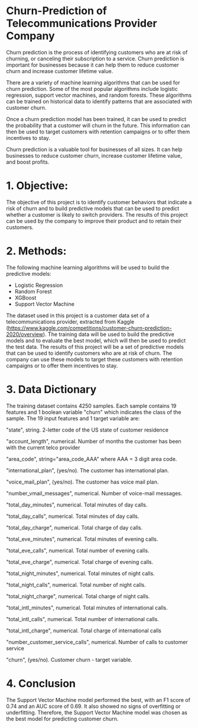 # Churn-Prediction of Telecommunications Provider Company

Churn prediction is the process of identifying customers who are at risk of churning, or canceling their subscription to a service. Churn prediction is important for businesses because it can help them to reduce customer churn and increase customer lifetime value.

There are a variety of machine learning algorithms that can be used for churn prediction. Some of the most popular algorithms include logistic regression, support vector machines, and random forests. These algorithms can be trained on historical data to identify patterns that are associated with customer churn.

Once a churn prediction model has been trained, it can be used to predict the probability that a customer will churn in the future. This information can then be used to target customers with retention campaigns or to offer them incentives to stay.

Churn prediction is a valuable tool for businesses of all sizes. It can help businesses to reduce customer churn, increase customer lifetime value, and boost profits.

# 1. Objective:

The objective of this project is to identify customer behaviors that indicate a risk of churn and to build predictive models that can be used to predict whether a customer is likely to switch providers. The results of this project can be used by the company to improve their product and to retain their customers.

# 2. Methods:

The following machine learning algorithms will be used to build the predictive models:
- Logistic Regression
- Random Forest
- XGBoost
- Support Vector Machine
  
The dataset used in this project is a customer data set of a telecommunications provider, extracted from Kaggle (https://www.kaggle.com/competitions/customer-churn-prediction-2020/overview). The training data will be used to build the predictive models and to evaluate the best model, which will then be used to predict the test data.
The results of this project will be a set of predictive models that can be used to identify customers who are at risk of churn. The company can use these models to target these customers with retention campaigns or to offer them incentives to stay.
# 3. Data Dictionary

The training dataset contains 4250 samples. Each sample contains 19 features and 1 boolean variable "churn" which indicates the class of the sample. The 19 input features and 1 target variable are:

"state", string. 2-letter code of the US state of customer residence

"account_length", numerical. Number of months the customer has been with the current telco provider

"area_code", string="area_code_AAA" where AAA = 3 digit area code.

"international_plan", (yes/no). The customer has international plan.

"voice_mail_plan", (yes/no). The customer has voice mail plan.

"number_vmail_messages", numerical. Number of voice-mail messages.

"total_day_minutes", numerical. Total minutes of day calls.

"total_day_calls", numerical. Total minutes of day calls.

"total_day_charge", numerical. Total charge of day calls.

"total_eve_minutes", numerical. Total minutes of evening calls.

"total_eve_calls", numerical. Total number of evening calls.

"total_eve_charge", numerical. Total charge of evening calls.

"total_night_minutes", numerical. Total minutes of night calls.

"total_night_calls", numerical. Total number of night calls.

"total_night_charge", numerical. Total charge of night calls.

"total_intl_minutes", numerical. Total minutes of international calls.

"total_intl_calls", numerical. Total number of international calls.

"total_intl_charge", numerical. Total charge of international calls

"number_customer_service_calls", numerical. Number of calls to customer service

"churn", (yes/no). Customer churn - target variable.

# 4. Conclusion

The Support Vector Machine model performed the best, with an F1 score of 0.74 and an AUC score of 0.69. It also showed no signs of overfitting or underfitting. Therefore, the Support Vector Machine model was chosen as the best model for predicting customer churn.
